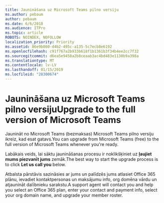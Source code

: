 ```yaml
---
title: Jaunināšana uz Microsoft Teams pilno versiju
ms.author: pebaum
author: pebaum
ms.date: 6/6/2018
ms.audience: ITPro
ms.topic: article
ROBOTS: NOINDEX, NOFOLLOW
localization_priority: Priority
ms.assetid: 86e9b860-d4b2-495c-a135-5c7ecb8e6192
ms.openlocfilehash: c91f767a2b933b618f1b1361b3f34b4ee2cc7f32
ms.sourcegitcommit: d6ea5e9458a2b8ceaab3ac4bd483e1130b9a398a
ms.translationtype: MT
ms.contentlocale: lv-LV
ms.lasthandoff: 01/15/2019
ms.locfileid: "28300674"
---
```

# <a name="upgrade-to-the-full-version-of-microsoft-teams"></a><span data-ttu-id="b958f-102">Jaunināšana uz Microsoft Teams pilno versiju</span><span class="sxs-lookup"><span data-stu-id="b958f-102">Upgrade to the full version of Microsoft Teams</span></span>

<span data-ttu-id="b958f-103">Jaunināt no Microsoft Teams (bezmaksas) Microsoft Teams pilno versiju ikreiz, kad esat gatavs.</span><span class="sxs-lookup"><span data-stu-id="b958f-103">You can upgrade from Microsoft Teams (free) to the full version of Microsoft Teams whenever you're ready.</span></span>
  
<span data-ttu-id="b958f-104">Labākais veids, lai sāktu jaunināšanas procesu ir noklikšķiniet uz **ļaujiet mums piezvanīt jums** zemāk.</span><span class="sxs-lookup"><span data-stu-id="b958f-104">The best way to start the upgrade process is to click **Let us call you** below.</span></span> 
  
<span data-ttu-id="b958f-105">Atbalsta pārstāvis sazināsies ar jums un palīdzēs jums atlasiet Office 365 plānu, ievadiet kontaktpersonas un maksājumu info, org domēna vārdu un atjaunināt dalībnieku sarakstu.</span><span class="sxs-lookup"><span data-stu-id="b958f-105">A support agent will contact you and help you select an Office 365 plan, enter your contact and payment info, select your org domain name, and upgrade your member roster.</span></span>
  

